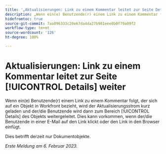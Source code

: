 ```yaml
---
title: '„Aktualisierungen: Link zu einem Kommentar leitet zur Seite Details weiter“'
description: „Wenn ein(e) Benutzende(r) einem Link zu einem Kommentar folgt, der sich auf ein Objekt in Workfront bezieht, wird der Aktualisierungsstrom kurz geladen und der/die Benutzende wird dann zum Bereich ‚Details‘ des Objekts weitergeleitet. Dies kann vorkommen, wenn der/die Benutzende in einer E-Mail auf den Link klickt oder den Link in den Browser einfügt.“
hidefromtoc: true
source-git-commit: 7aa896333c20e67da4da27b981eee0b0f79a09f2
workflow-type: tm+mt
source-wordcount: '126'
ht-degree: 100%

---
```



# Aktualisierungen: Link zu einem Kommentar leitet zur Seite [!UICONTROL Details] weiter

Wenn ein(e) Benutzende(r) einem Link zu einem Kommentar folgt, der sich auf ein Objekt in Workfront bezieht, wird der Aktualisierungsstrom kurz geladen und der/die Benutzende wird dann zum Bereich [!UICONTROL Details] des Objekts weitergeleitet. Dies kann vorkommen, wenn der/die Benutzende in einer E-Mail auf den Link klickt oder den Link in den Browser einfügt.

Dies betrifft derzeit nur Dokumentobjekte.

_Erste Meldung am 6. Februar 2023._

